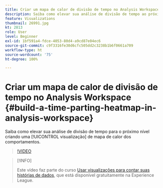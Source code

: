 ```yaml
---
title: Criar um mapa de calor de divisão de tempo no Analysis Workspace
description: Saiba como elevar sua análise de divisão de tempo ao próximo nível criando uma visualização de mapa de calor dos comportamentos.
feature: Visualizations
thumbnail: 26991.jpg
kt: 2813
role: User
level: Beginner
exl-id: 1bf591a4-fdce-4053-80d4-a9cd87e04ec6
source-git-commit: c9f3316fe30d6cfc505dd2c3238b1b6f0661a709
workflow-type: ht
source-wordcount: '75'
ht-degree: 100%

---
```


# Criar um mapa de calor de divisão de tempo no Analysis Workspace {#build-a-time-parting-heatmap-in-analysis-workspace}

Saiba como elevar sua análise de divisão de tempo para o próximo nível criando uma [!UICONTROL visualização] de mapa de calor dos comportamentos.

>[!VIDEO](https://video.tv.adobe.com/v/26991/?quality=12)

>[!INFO]
>
> Este vídeo faz parte do curso [Usar visualizações para contar suas histórias de dados](https://experienceleague.adobe.com/?recommended=Analytics-U-1-2021.1.visualizations&amp;lang=pt-BR), que está disponível gratuitamente na Experience League.

